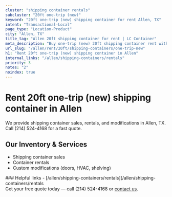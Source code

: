 ```yaml
---
cluster: "shipping container rentals"
subcluster: "20ft one-trip (new)"
keyword: "20ft one-trip (new) shipping container for rent Allen, TX"
intent: "Transactional-Local"
page_type: "Location-Product"
city: "Allen, TX"
title_tag: "Allen 20ft shipping container for rent | LC Container"
meta_description: "Buy one-trip (new) 20ft shipping container rent with local delivery in Allen, TX. LC Container — local Since 2003. Request a fast quote today."
url_slug: "/allen/rent/20ft/shipping-containers/one-trip-new"
h1: "Rent 20ft one-trip (new) shipping container in Allen"
internal_links: "/allen/shipping-containers/rentals"
priority: 3
notes: "2"
noindex: true
---
```


# Rent 20ft one-trip (new) shipping container in Allen

We provide shipping container sales, rentals, and modifications in Allen, TX. Call (214) 524-4168 for a fast quote.

## Our Inventory & Services
- Shipping container sales
- Container rentals
- Custom modifications (doors, HVAC, shelving)

<div data-section="internal-links">
### Helpful links
- [/allen/shipping-containers/rentals](/allen/shipping-containers/rentals
</div>

<div data-section="cta">
Get your free quote today — call (214) 524-4168 or <a href="/contact">contact us</a>.
</div>

<script type="application/ld+json">{"@context":"https://schema.org","@type":"FAQPage","mainEntity":[{"@type":"Question","name":"How much does delivery cost in Allen, TX?","acceptedAnswer":{"@type":"Answer","text":"Delivery costs vary by distance and container size. Most deliveries in Allen, TX range from $150-$300. Call (214) 524-4168 for an exact quote based on your specific location."}},{"@type":"Question","name":"Do you offer financing or payment plans?","acceptedAnswer":{"@type":"Answer","text":"We accept major credit cards, checks, and can discuss commercial terms for bulk purchases. Call (214) 524-4168 to discuss options."}},{"@type":"Question","name":"Can you customize containers in Allen, TX?","acceptedAnswer":{"@type":"Answer","text":"Yes — we perform modifications like doors, HVAC, insulation, and shelving. Request a custom quote at (214) 524-4168 or via our contact form."}}]}</script>
